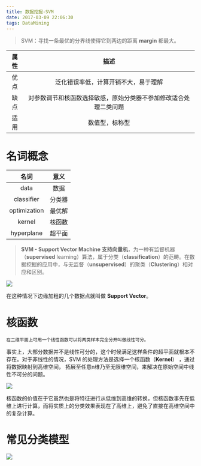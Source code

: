 ```yaml
---
title: 数据挖掘-SVM
date: 2017-03-09 22:06:30
tags: DataMining
---
```


> SVM：寻找一条最优的分界线使得它到两边的距离 **margin** 都最大。

|属性|描述|
|:---:|:---:|
|优点|泛化错误率低，计算开销不大，易于理解|
|缺点|对参数调节和核函数选择敏感，原始分类器不参加修改适合处理二类问题|
|适用|数值型，标称型|

# 名词概念

|名词|意义|
|:---:|:---:|
|data|数据|
|classifier|分类器|
|optimization|最优解|
|kernel|核函数|
|hyperplane|超平面|

> **SVM - Support Vector Machine 支持向量机**，为一种有监督机器（**supervised** learning）算法，属于分类（**classification**）的范畴。在数据挖掘的应用中，与无监督（**unsupervised**）的聚类（**Clustering**）相对应和区别。

![](/images/2017_03_07_1.jpg)

在这种情况下边缘加粗的几个数据点就叫做 **Support Vector**。

# 核函数

	在二维平面上可用一个线性函数可以将两类样本完全分开叫做线性可分。

事实上，大部分数据并不是线性可分的，这个时候满足这样条件的超平面就根本不存在。对于非线性的情况，SVM 的处理方法是选择一个核函数（**Kernel**） ，通过将数据映射到高维空间，
拓展至任意n维乃至无限维空间，来解决在原始空间中线性不可分的问题。

![](/images/2017_03_07_3.gif)

核函数的价值在于它虽然也是将特征进行从低维到高维的转换，但核函数事先在低维上进行计算，而将实质上的分类效果表现在了高维上，避免了直接在高维空间中的复杂计算。

# 常见分类模型

![](/images/2017_03_07_2.png)